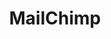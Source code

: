 ---
blog: http://blog.mailchimp.com/
facebook: https://facebook.com/mailchimp/
instagram: https://instagram.com/mailchimp/
linkedin: https://linkedin.com/company/mailchimp
logohandle: mailchimp
sort: mailchimp
title: MailChimp
twitter: https://x.com/MailChimp
website: https://mailchimp.com/
wikipedia: https://en.wikipedia.org/wiki/MailChimp
youtube: https://youtube.com/user/MailChimp
---